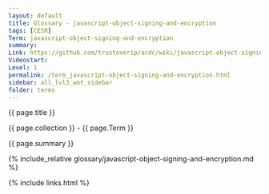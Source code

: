 ```yaml
---
layout: default
title: Glossary - javascript-object-signing-and-encryption
tags: [CESR]
Term: javascript-object-signing-and-encryption
summary: 
Link: https://github.com/trustoverip/acdc/wiki/javascript-object-signing-and-encryption.md
Videostart: 
Level: 1
permalink: /term_javascript-object-signing-and-encryption.html
sidebar: all_lvl3_wot_sidebar
folder: terms
---
```


{{ page.title }}

{{ page.collection }} - {{ page.Term }}

   {{ page.summary }}

{% include_relative glossary/javascript-object-signing-and-encryption.md %}

 {% include links.html %} 
